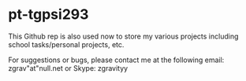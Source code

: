 pt-tgpsi293
===========

This Github rep is also used now to store my various projects including school tasks/personal projects, etc.

For suggestions or bugs, please contact me at the following email: zgrav"at"null.net  or Skype: zgravityy
